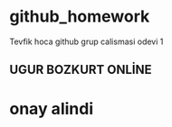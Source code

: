 # github_homework
Tevfik hoca github grup calismasi odevi 1
## UGUR BOZKURT ONLİNE ##
# onay alindi
